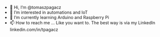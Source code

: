 - 👋 Hi, I’m @tomaszpagacz
- 👀 I’m interested in automations and IoT
- 🌱 I’m currently learning Arduino and Raspberry Pi
- 📫 How to reach me ... Like you want to. The best way is via my LinkedIn linkedin.com/in/tpagacz

<!---
tomaszpagacz/tomaszpagacz is a ✨ special ✨ repository because its `README.md` (this file) appears on your GitHub profile.
You can click the Preview link to take a look at your changes.
--->
